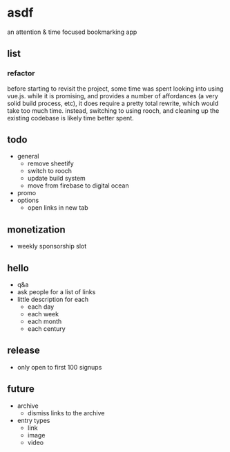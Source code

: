 # asdf
an attention & time focused bookmarking app

## list

### refactor
before starting to revisit the project, some time was spent looking into using vue.js. while it is promising, and provides a number of affordances (a very solid build process, etc), it does require a pretty total rewrite, which would take too much time. instead, switching to using rooch, and cleaning up the existing codebase is likely time better spent.

## todo
- general
  - remove sheetify
  - switch to rooch
  - update build system
  - move from firebase to digital ocean
- promo
- options
  - open links in new tab

## monetization
- weekly sponsorship slot

## hello
- q&a
- ask people for a list of links
- little description for each
  - each day
  - each week
  - each month
  - each century

## release
- only open to first 100 signups

## future
- archive
  - dismiss links to the archive
- entry types
  - link
  - image
  - video